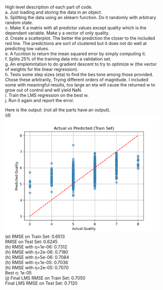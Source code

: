 High level description of each part of code.  
a. Just loading and storing the data in an object.  
b. Splitting the data using an sklearn function. Do it randomly with arbitrary random state.  
c. Make X a matrix with all predictor values except quality which is the dependant variable. Make y a vector of only quality.  
d. Create a scatterplot. The better the prediction the closer to the included red line. The predictions are sort of clustered but it does not do well at predicting low values.  
e. A fucntion to return the mean squared error by simply computing it.  
f. Splits 25% of the training data into a validation set.  
g. An emplemntation to do gradient descent to try to optimize w (the vector of weights for the linear regression).  
h. Tests some step sizes (eta) to find the bes tone among those provided. Chose these arbitrarily, Trying different orders of magnitude. I included some with meaningful results, too large an eta will cause the returned w to grow out of control and will yield NaN.  
i. Train the LMS regression on the best w.  
j. Run it again and report the error.  

Here is the output: (not all the parts have an output).  
(d) ![Predictions Plot](winequalityplot.png)  
(e) RMSE on Train Set: 0.6513  
    RMSE on Test Set: 0.6245  
(h) RMSE with η=1e-06: 0.7312  
(h) RMSE with η=2e-06: 0.7180  
(h) RMSE with η=5e-06: 0.7084  
(h) RMSE with η=1e-05: 0.7036  
(h) RMSE with η=2e-05: 0.7070  
    Best η: 1e-05  
(j) Final LMS RMSE on Train Set: 0.7050  
    Final LMS RMSE on Test Set: 0.7120  
    
